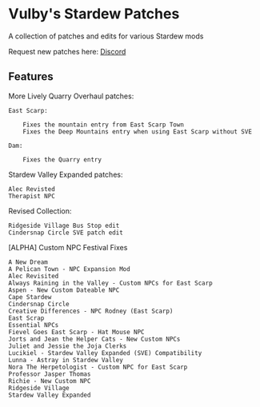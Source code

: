 
# Vulby's Stardew Patches

A collection of patches and edits for various Stardew mods 

Request new patches here: [Discord](https://discord.gg/sVhPdBjXKE)

## Features

More Lively Quarry Overhaul patches:

    East Scarp:

        Fixes the mountain entry from East Scarp Town
        Fixes the Deep Mountains entry when using East Scarp without SVE

    Dam:

        Fixes the Quarry entry 

Stardew Valley Expanded patches:

    Alec Revisted
    Therapist NPC

Revised Collection:

    Ridgeside Village Bus Stop edit
    Cindersnap Circle SVE patch edit

[ALPHA] Custom NPC Festival Fixes


    A New Dream﻿
    A Pelican Town - NPC Expansion Mod﻿
    Alec Revisited﻿
    Always Raining in the Valley - Custom NPCs for East Scarp﻿
    Aspen - New Custom Dateable NPC﻿
    Cape Stardew﻿
    Cindersnap Circle﻿
    Creative Differences - NPC Rodney (East Scarp)﻿
    East Scrap﻿
    Essential NPCs﻿
    Fievel Goes East Scarp - Hat Mouse NPC﻿
    Jorts and Jean the Helper Cats - New Custom NPCs﻿
    Juliet and Jessie the Joja Clerks﻿
    Lucikiel - Stardew Valley Expanded (SVE) Compatibility﻿
    Lunna - Astray in Stardew Valley﻿
    Nora The Herpetologist - Custom NPC for East Scarp﻿
    Professor Jasper Thomas﻿
    Richie - New Custom NPC﻿
    Ridgeside Village﻿
    Stardew Valley Expanded﻿

